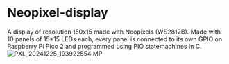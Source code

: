 # Neopixel-display
A display of resolution 150x15 made with Neopixels (WS2812B).
Made with 10 panels of 15*15 LEDs each, every panel is connected to its own GPIO on Raspberry Pi Pico 2 and programmed using PIO statemachines in C.
![PXL_20241225_193922554 MP](https://github.com/user-attachments/assets/8aca924c-1381-4ade-86ab-5be7923151be)
